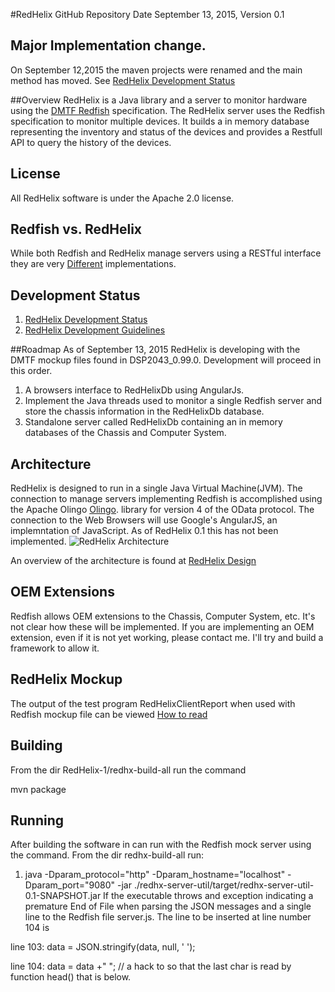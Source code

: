 #RedHelix GitHub Repository
Date September 13, 2015, Version 0.1
## Major Implementation change.
On September 12,2015 the maven projects were renamed and the main method has moved. See  [RedHelix Development Status](./doc/dev-status.md)

##Overview
RedHelix is a Java library and a server to monitor hardware using the [DMTF Redfish](http://www.dmtf.org/standards/redfish) specification. 
The RedHelix server uses the Redfish specification to monitor multiple devices. It builds a in memory database representing the inventory
and status of the devices and provides a Restfull API to query the history of the devices.

## License
All RedHelix software is under the Apache 2.0 license.

## Redfish vs. RedHelix 
While both Redfish and RedHelix manage servers using a RESTful interface they are very [Different](./doc/redfish-vs-redhelix.md) implementations. 

## Development Status
1. [RedHelix Development Status](./doc/dev-status.md)
2. [RedHelix Development Guidelines](./doc/dev-guidelines.md)

##Roadmap
As of September 13, 2015 RedHelix is developing with the DMTF mockup files found in DSP2043_0.99.0. Development will proceed in this order.

1. A browsers interface to RedHelixDb using AngularJs.
2. Implement the Java threads used to monitor a single Redfish server and store the chassis information in the RedHelixDb database.
3. Standalone server called RedHelixDb containing an in memory databases of the Chassis and Computer System.

## Architecture
RedHelix is designed to run in a single Java Virtual Machine(JVM). The connection to manage servers implementing Redfish is accomplished using
the Apache Olingo  [Olingo](http://olingo.apache.org/doc/odata4/index.html). library for version 4 of the OData protocol. The connection to the Web Browsers will use Google's AngularJS, an implemntation of JavaScript.
As of RedHelix 0.1 this has not been implemented. 
![RedHelix Architecture](https://rawgit.com/RedHelixOrg/RedHelix-1/master/doc/redhelix-toplevel-architecture-1.svg)
<!-- perment cached CDN comment. https://cdn.rawgit.com/RedHelixOrg/RedHelix-1/master/doc/redhelix-toplevel-architecture-1.svg -->
An overview of the architecture is found at [RedHelix Design](./doc/design.md)


## OEM Extensions
Redfish allows OEM extensions to the Chassis, Computer System, etc. It's not clear how these will be implemented. If you are implementing an
OEM extension, even if it is not yet working, please contact me. I'll try and build a framework to allow it. 

## RedHelix Mockup
The output of the test program RedHelixClientReport when used with Redfish mockup file can be viewed  [How to read](./doc/dmtf-mockup/mockup.md) 

## Building
From the dir RedHelix-1/redhx-build-all run the command 

mvn package 

## Running
After building the software in can run with the Redfish mock server using the command. From the dir redhx-build-all run:

1. java -Dparam_protocol="http" -Dparam_hostname="localhost" -Dparam_port="9080" -jar ./redhx-server-util/target/redhx-server-util-0.1-SNAPSHOT.jar
If the executable throws and exception indicating a premature End of File when parsing the JSON messages and a single line to the Redfish file server.js.
The line to be inserted at line number 104 is

line 103: data = JSON.stringify(data, null, '  ');

line 104:  data = data +"  "; // a hack to so that the last char is read by function head() that is below.





